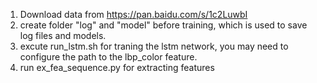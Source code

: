 1. Download data from https://pan.baidu.com/s/1c2LuwbI
2. create folder "log" and "model" before training, which is used to save log files and models.
2. excute run_lstm.sh for traning the lstm network, you may need to configure the path to the lbp_color feature.
3. run ex_fea_sequence.py for extracting features
